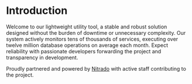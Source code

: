 
# Introduction
Welcome to our lightweight utility tool, a stable and robust solution designed without the burden of downtime or unnecessary complexity. Our system actively monitors tens of thousands of services, executing over twelve million database operations on average each month. Expect reliability with passionate developers forwarding the project and transparency in development. 

Proudly partnered and powered by [Nitrado](https://nitra.do/obeliskdevelopment) with active staff contributing to the project.
